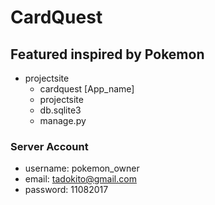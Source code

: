 # CardQuest

## Featured inspired by Pokemon
- projectsite
    - cardquest [App_name]
    - projectsite
    - db.sqlite3
    - manage.py

### Server Account
 - username: pokemon_owner
 - email: tadokito@gmail.com
 - password: 11082017